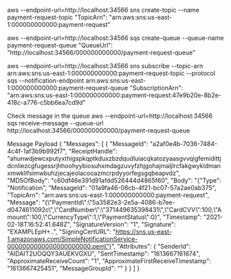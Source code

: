 aws --endpoint-url=http://localhost:34566 sns create-topic --name payment-request-topic
"TopicArn": "arn:aws:sns:us-east-1:000000000000:payment-request"

aws --endpoint-url=http://localhost:34566 sqs create-queue --queue-name payment-request-queue
"QueueUrl": "http://localhost:34566/000000000000/payment-request-queue"

aws --endpoint-url=http://localhost:34566 sns subscribe --topic-arn arn:aws:sns:us-east-1:000000000000:payment-request-topic --protocol sqs --notification-endpoint arn:aws:sns:us-east-1:000000000000:payment-request-queue
"SubscriptionArn": "arn:aws:sns:us-east-1:000000000000:payment-request:47e9b20e-8b2e-418c-a776-c5bb6ea7cd9d"

Check message in the queue
aws --endpoint-url=http://localhost:34566 sqs receive-message --queue-url http://localhost:34566/000000000000/payment-request-queue

Message Payload
{
    "Messages": [
        {
            "MessageId": "a2af0e4b-7036-7484-4c4f-1af3b9b992f7",
            "ReceiptHandle": "ahunwdjewcxputyxthigspkqptkduxzbzdqudluiacqkatozyaasgvvqigfemidittjdcnliezcgfugessrjhhoohyybiosuhxmdagzuvyfzhjgohajmaljlrcfakgwykldmanxmwklifsimwbuhzjecajeolacooazmcrpdyyorfegsgqbeapvdz",
            "MD5OfBody": "c60df46e391d91afdd526444d4865f60",
            "Body": "{\"Type\": \"Notification\", \"MessageId\": \"01a9fa46-06cb-4f21-bc07-57a2ae0ab375\", \"TopicArn\": \"arn:aws:sns:us-east-1:000000000000:payment-request\", \"Message\": \"{\\\"PaymentId\\\":\\\"5a3582e3-2e5a-4086-b7ee-d0474611092c\\\",\\\"CardNumber\\\":\\\"371449635398431\\\",\\\"CardCVV\\\":100,\\\"Amount\\\":100,\\\"CurrencyType\\\":1,\\\"PaymentStatus\\\":0}\", \"Timestamp\": \"2021-02-18T16:52:41.648Z\", \"SignatureVersion\": \"1\", \"Signature\": \"EXAMPLEpH+..\", \"SigningCertURL\": \"https://sns.us-east-1.amazonaws.com/SimpleNotificationService-0000000000000000000000.pem\"}",
            "Attributes": {
                "SenderId": "AIDAIT2UOQQY3AUEKVGXU",
                "SentTimestamp": "1613667161674",
                "ApproximateReceiveCount": "1",
                "ApproximateFirstReceiveTimestamp": "1613667425451",
                "MessageGroupId": ""
            }
        }
    ]
}